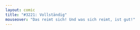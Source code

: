 ```yaml
---
layout: comic
title: "#3221: Vollständig"
mouseover: "Das reimt sich! Und was sich reimt, ist gut!"
---
```

